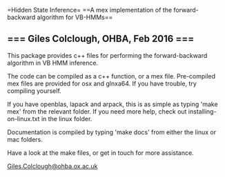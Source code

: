 =Hidden State Inference=
==A mex implementation of the forward-backward algorithm for VB-HMMs==

=== Giles Colclough, OHBA, Feb 2016 ===
----------------------------------------------------------------------

This package provides c++ files for performing the forward-backward algorithm in VB HMM inference. 

The code can be compiled as a c++ function, or a mex file. 
Pre-compiled mex files are provided for osx and glnxa64. If you have trouble, try compiling yourself. 

If you have openblas, lapack and arpack, this is as simple as typing 'make mex' from the relevant folder. 
If you need more help, check out installing-on-linux.txt in the linux folder. 

Documentation is compiled by typing 'make docs' from either the linux or mac folders. 


Have a look at the make files, or get in touch for more assistance. 

Giles.Colclough@ohba.ox.ac.uk


